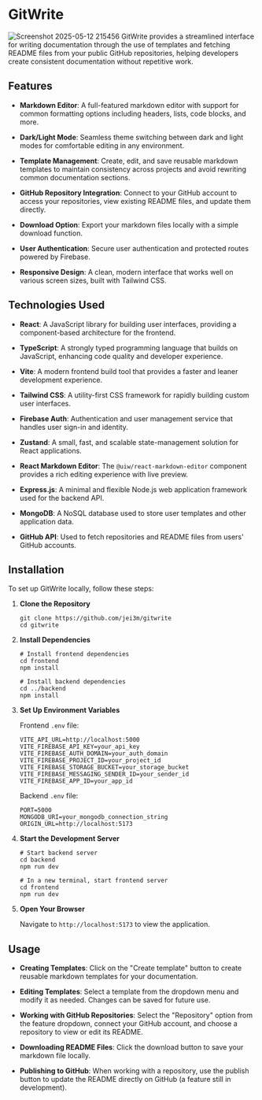 # GitWrite
 
![Screenshot 2025-05-12 215456](https://github.com/user-attachments/assets/7033c098-7357-4156-9e60-456eb39495bd)
GitWrite provides a streamlined interface for writing documentation through the use of templates and fetching README files from your public GitHub repositories, helping developers create consistent documentation without repetitive work.

## Features

- **Markdown Editor**: A full-featured markdown editor with support for common formatting options including headers, lists, code blocks, and more.

- **Dark/Light Mode**: Seamless theme switching between dark and light modes for comfortable editing in any environment.

- **Template Management**: Create, edit, and save reusable markdown templates to maintain consistency across projects and avoid rewriting common documentation sections.

- **GitHub Repository Integration**: Connect to your GitHub account to access your repositories, view existing README files, and update them directly.

- **Download Option**: Export your markdown files locally with a simple download function.

- **User Authentication**: Secure user authentication and protected routes powered by Firebase.

- **Responsive Design**: A clean, modern interface that works well on various screen sizes, built with Tailwind CSS.

## Technologies Used

- **React**: A JavaScript library for building user interfaces, providing a component-based architecture for the frontend.

- **TypeScript**: A strongly typed programming language that builds on JavaScript, enhancing code quality and developer experience.

- **Vite**: A modern frontend build tool that provides a faster and leaner development experience.

- **Tailwind CSS**: A utility-first CSS framework for rapidly building custom user interfaces.

- **Firebase Auth**: Authentication and user management service that handles user sign-in and identity.

- **Zustand**: A small, fast, and scalable state-management solution for React applications.

- **React Markdown Editor**: The `@uiw/react-markdown-editor` component provides a rich editing experience with live preview.

- **Express.js**: A minimal and flexible Node.js web application framework used for the backend API.

- **MongoDB**: A NoSQL database used to store user templates and other application data.

- **GitHub API**: Used to fetch repositories and README files from users' GitHub accounts.

## Installation

To set up GitWrite locally, follow these steps:

1. **Clone the Repository**
    
    ```shell
    git clone https://github.com/jei3m/gitwrite
    cd gitwrite
    ```
    
2. **Install Dependencies**
    
    ```shell
    # Install frontend dependencies
    cd frontend
    npm install
    
    # Install backend dependencies
    cd ../backend
    npm install
    ```
    
3. **Set Up Environment Variables**
    
    Frontend `.env` file:
    ```dotenv
    VITE_API_URL=http://localhost:5000
    VITE_FIREBASE_API_KEY=your_api_key
    VITE_FIREBASE_AUTH_DOMAIN=your_auth_domain
    VITE_FIREBASE_PROJECT_ID=your_project_id
    VITE_FIREBASE_STORAGE_BUCKET=your_storage_bucket
    VITE_FIREBASE_MESSAGING_SENDER_ID=your_sender_id
    VITE_FIREBASE_APP_ID=your_app_id
    ```
    
    Backend `.env` file:
    ```dotenv
    PORT=5000
    MONGODB_URI=your_mongodb_connection_string
    ORIGIN_URL=http://localhost:5173
    ```
    
4. **Start the Development Server**
    
    ```shell
    # Start backend server
    cd backend
    npm run dev
    
    # In a new terminal, start frontend server
    cd frontend
    npm run dev
    ```
    
5. **Open Your Browser**
    
    Navigate to `http://localhost:5173` to view the application.
    

## Usage

- **Creating Templates**: Click on the "Create template" button to create reusable markdown templates for your documentation.

- **Editing Templates**: Select a template from the dropdown menu and modify it as needed. Changes can be saved for future use.

- **Working with GitHub Repositories**: Select the "Repository" option from the feature dropdown, connect your GitHub account, and choose a repository to view or edit its README.

- **Downloading README Files**: Click the download button to save your markdown file locally.

- **Publishing to GitHub**: When working with a repository, use the publish button to update the README directly on GitHub (a feature still in development).
